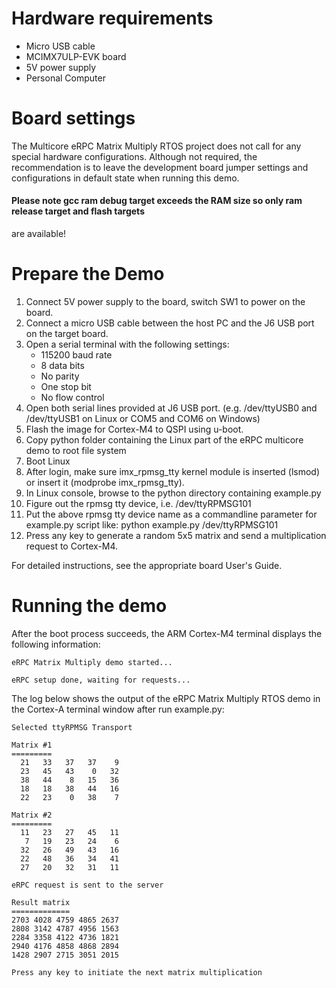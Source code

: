 Hardware requirements
=====================
- Micro USB cable
- MCIMX7ULP-EVK board
- 5V power supply
- Personal Computer

Board settings
==============
The Multicore eRPC Matrix Multiply RTOS project does not call for any special hardware configurations.
Although not required, the recommendation is to leave the development board jumper settings and
configurations in default state when running this demo.

#### Please note gcc ram debug target exceeds the RAM size so only ram release target and flash targets
are available!

Prepare the Demo
================
1.  Connect 5V power supply to the board, switch SW1 to power on the board.
2.  Connect a micro USB cable between the host PC and the J6 USB port on the target board.
3.  Open a serial terminal with the following settings:
    - 115200 baud rate
    - 8 data bits
    - No parity
    - One stop bit
    - No flow control
4.  Open both serial lines provided at J6 USB port.
    (e.g. /dev/ttyUSB0 and /dev/ttyUSB1 on Linux or COM5 and COM6 on Windows)
5.  Flash the image for Cortex-M4 to QSPI using u-boot.
6.  Copy python folder containing the Linux part of the eRPC multicore demo to root file system
7.  Boot Linux
8.  After login, make sure imx_rpmsg_tty kernel module is inserted (lsmod) or insert it (modprobe imx_rpmsg_tty).
9.  In Linux console, browse to the python directory containing example.py
10. Figure out the rpmsg tty device, i.e. /dev/ttyRPMSG101
11. Put the above rpmsg tty device name as a commandline parameter for example.py script like: python example.py /dev/ttyRPMSG101
12. Press any key to generate a random 5x5 matrix and send a multiplication request to Cortex-M4.

For detailed instructions, see the appropriate board User's Guide.

Running the demo
================
After the boot process succeeds, the ARM Cortex-M4 terminal displays the following information:
~~~~~~~~~~~~~~~~~~~~~~~~~~~~~~~~~~~
eRPC Matrix Multiply demo started...

eRPC setup done, waiting for requests...
~~~~~~~~~~~~~~~~~~~~~~~~~~~~~~~~~~~
The log below shows the output of the eRPC Matrix Multiply RTOS demo in the Cortex-A terminal window
after run example.py:
~~~~~~~~~~~~~~~~~~~~~~~~~~~~~~~~~~~
Selected ttyRPMSG Transport

Matrix #1
=========
  21   33   37   37    9
  23   45   43    0   32
  38   44    8   15   36
  18   18   38   44   16
  22   23    0   38    7

Matrix #2
=========
  11   23   27   45   11
   7   19   23   24    6
  32   26   49   43   16
  22   48   36   34   41
  27   20   32   31   11

eRPC request is sent to the server

Result matrix
=============
2703 4028 4759 4865 2637
2808 3142 4787 4956 1563
2284 3358 4122 4736 1821
2940 4176 4858 4868 2894
1428 2907 2715 3051 2015

Press any key to initiate the next matrix multiplication
~~~~~~~~~~~~~~~~~~~~~~~~~~~~~~~~~~~
